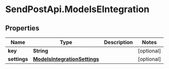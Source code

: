 # SendPostApi.ModelsEIntegration

## Properties
Name | Type | Description | Notes
------------ | ------------- | ------------- | -------------
**key** | **String** |  | [optional] 
**settings** | [**ModelsIntegrationSettings**](ModelsIntegrationSettings.md) |  | [optional] 
